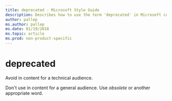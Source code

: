 ```yaml
---
title: deprecated - Microsoft Style Guide
description: Describes how to use the term 'deprecated' in Microsoft content for different audiences and provides alternatives to use instead.
author: pallep
ms.author: pallep
ms.date: 01/19/2018
ms.topic: article
ms.prod: non-product-specific
---
```


# deprecated

Avoid in content for a technical audience. 

Don't use in content for a general audience. Use *obsolete* or another appropriate word.
